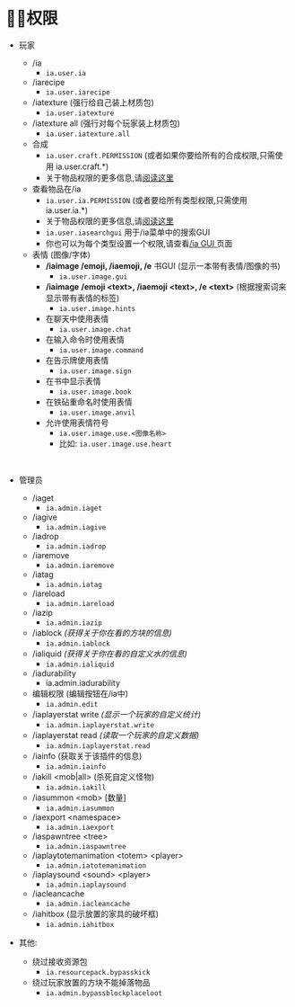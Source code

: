 # 👌🏻权限

* 玩家

  * /ia
    * `ia.user.ia`
  * /iarecipe
    * `ia.user.iarecipe`
  * /iatexture \(强行给自己装上材质包\)
    * `ia.user.iatexture`
  * /iatexture all \(强行对每个玩家装上材质包\)
    * `ia.user.iatexture.all`
  * 合成
    * `ia.user.craft.PERMISSION` \(或者如果你要给所有的合成权限,只需使用 ia.user.craft.\*\)
    * 关于物品权限的更多信息,请[阅读这里](../adding-content/advanced/item-properties/basic/item-permission.md)
  * 查看物品在/ia
    * `ia.user.ia.PERMISSION` \(或者要给所有类型权限,只需使用 ia.user.ia.\*\)
    * 关于物品权限的更多信息,请[阅读这里](../adding-content/advanced/item-properties/basic/item-permission.md)
    * `ia.user.iasearchgui` 用于/ia菜单中的搜索GUI
    * 你也可以为每个类型设置一个权限,请查看[/ia GUI ](../ia.md)页面
  * 表情 \(图像/字体\)
    * **/iaimage /emoji, /iaemoji, /e** 书GUI \(显示一本带有表情/图像的书\)
      * `ia.user.image.gui`
    * **/iaimage** **/emoji &lt;text&gt;, /iaemoji &lt;text&gt;, /e &lt;text&gt;** \(根据搜索词来显示带有表情的标签\)
      * `ia.user.image.hints`
    * 在聊天中使用表情
      * `ia.user.image.chat`
    * 在输入命令时使用表情
      * `ia.user.image.command`
    * 在告示牌使用表情
      * `ia.user.image.sign`
    * 在书中显示表情
      * `ia.user.image.book`
    * 在铁砧重命名时使用表情
      * `ia.user.image.anvil`
    * 允许使用表情符号
      * `ia.user.image.use.<图像名称>`
      * 比如: `ia.user.image.use.heart`

  ​

* 管理员
  * /iaget
    * `ia.admin.iaget`
  * /iagive
    * `ia.admin.iagive`
  * /iadrop
    * `ia.admin.iadrop`
  * /iaremove
    * `ia.admin.iaremove`
  * /iatag
    * `ia.admin.iatag`
  * /iareload
    * `ia.admin.iareload`
  * /iazip
    * `ia.admin.iazip`
  * /iablock _\(获得关于你在看的方块的信息\)_
    * `ia.admin.iablock`
  * /ialiquid _\(获得关于你在看的自定义水的信息\)_
    * `ia.admin.ialiquid`
  * /iadurability
    * ia.admin.iadurability
  * 编辑权限 \(编辑按钮在/ia中\)
    * `ia.admin.edit`
  * /iaplayerstat write _\(显示一个玩家的自定义统计\)_
    * `ia.admin.iaplayerstat.write`
  * /iaplayerstat read _\(读取一个玩家的自定义数据\)_
    * `ia.admin.iaplayerstat.read`
  * /iainfo \(获取关于该插件的信息\)
    * `ia.admin.iainfo`
  * /iakill &lt;mob\|all&gt; \(杀死自定义怪物\)
    * `ia.admin.iakill`
  * /iasummon &lt;mob&gt; \[数量\]
    * `ia.admin.iasummon`
  * /iaexport &lt;namespace&gt;
    * `ia.admin.iaexport`
  * /iaspawntree &lt;tree&gt;
    * `ia.admin.iaspawntree`
  * /iaplaytotemanimation &lt;totem&gt; &lt;player&gt;
    * `ia.admin.iatotemanimation`
  * /iaplaysound &lt;sound&gt; &lt;player&gt;
    * `ia.admin.iaplaysound`
  * /iacleancache
    * `ia.admin.iacleancache`
  * /iahitbox \(显示放置的家具的破坏框\)
    * `ia.admin.iahitbox`
* 其他:
  * 绕过接收资源包
    * `ia.resourcepack.bypasskick`
  * 绕过玩家放置的方块不能掉落物品
    * `ia.admin.bypassblockplaceloot`

